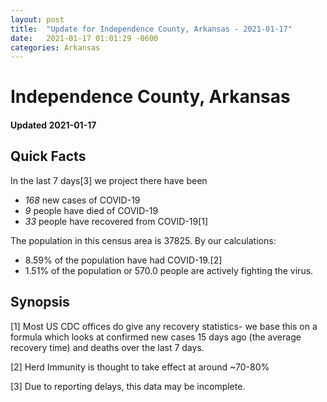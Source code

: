```yaml
---
layout: post
title:  "Update for Independence County, Arkansas - 2021-01-17"
date:   2021-01-17 01:01:29 -0600
categories: Arkansas
---
```


# Independence County, Arkansas
#### Updated 2021-01-17

## Quick Facts

In the last 7 days[3] we project there have been
- *168* new cases of COVID-19
- *9* people have died of COVID-19
- *33* people have recovered from COVID-19[1]

The population in this census area is 37825. By our calculations:
- 8.59% of the population have had COVID-19.[2]
- 1.51% of the population or 570.0 people are actively fighting the virus.

## Synopsis




[1] Most US CDC offices do give any recovery statistics- we base this on a formula which looks at confirmed new cases
15 days ago (the average recovery time) and deaths over the last 7 days.

[2] Herd Immunity is thought to take effect at around ~70-80%

[3] Due to reporting delays, this data may be incomplete.
 
    